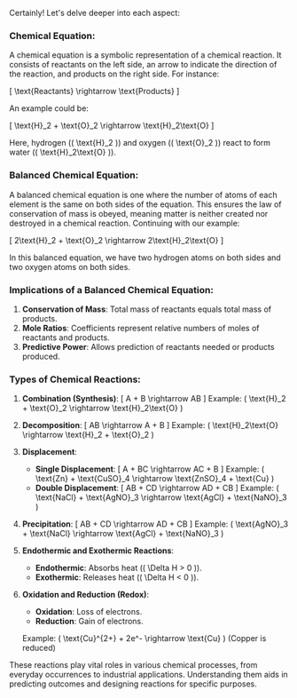 Certainly! Let's delve deeper into each aspect:

### Chemical Equation:

A chemical equation is a symbolic representation of a chemical reaction. It consists of reactants on the left side, an arrow to indicate the direction of the reaction, and products on the right side. For instance:

\[ \text{Reactants} \rightarrow \text{Products} \]

An example could be:

\[ \text{H}_2 + \text{O}_2 \rightarrow \text{H}_2\text{O} \]

Here, hydrogen (\( \text{H}_2 \)) and oxygen (\( \text{O}_2 \)) react to form water (\( \text{H}_2\text{O} \)).

### Balanced Chemical Equation:

A balanced chemical equation is one where the number of atoms of each element is the same on both sides of the equation. This ensures the law of conservation of mass is obeyed, meaning matter is neither created nor destroyed in a chemical reaction. Continuing with our example:

\[ 2\text{H}_2 + \text{O}_2 \rightarrow 2\text{H}_2\text{O} \]

In this balanced equation, we have two hydrogen atoms on both sides and two oxygen atoms on both sides.

### Implications of a Balanced Chemical Equation:

1. **Conservation of Mass**: Total mass of reactants equals total mass of products.
2. **Mole Ratios**: Coefficients represent relative numbers of moles of reactants and products.
3. **Predictive Power**: Allows prediction of reactants needed or products produced.

### Types of Chemical Reactions:

1. **Combination (Synthesis)**:
   \[ A + B \rightarrow AB \]
   Example: \( \text{H}_2 + \text{O}_2 \rightarrow \text{H}_2\text{O} \)

2. **Decomposition**:
   \[ AB \rightarrow A + B \]
   Example: \( \text{H}_2\text{O} \rightarrow \text{H}_2 + \text{O}_2 \)

3. **Displacement**:
   - **Single Displacement**:
     \[ A + BC \rightarrow AC + B \]
     Example: \( \text{Zn} + \text{CuSO}_4 \rightarrow \text{ZnSO}_4 + \text{Cu} \)
   - **Double Displacement**:
     \[ AB + CD \rightarrow AD + CB \]
     Example: \( \text{NaCl} + \text{AgNO}_3 \rightarrow \text{AgCl} + \text{NaNO}_3 \)

4. **Precipitation**:
   \[ AB + CD \rightarrow AD + CB \]
   Example: \( \text{AgNO}_3 + \text{NaCl} \rightarrow \text{AgCl} + \text{NaNO}_3 \)

5. **Endothermic and Exothermic Reactions**:
   - **Endothermic**: Absorbs heat (\( \Delta H > 0 \)).
   - **Exothermic**: Releases heat (\( \Delta H < 0 \)).

6. **Oxidation and Reduction (Redox)**:
   - **Oxidation**: Loss of electrons.
   - **Reduction**: Gain of electrons.

   Example: \( \text{Cu}^{2+} + 2e^- \rightarrow \text{Cu} \) (Copper is reduced)

These reactions play vital roles in various chemical processes, from everyday occurrences to industrial applications. Understanding them aids in predicting outcomes and designing reactions for specific purposes.
